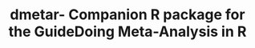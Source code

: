 --- 
abstract: '' 
authors: 
 - harrer
 -  P Cuijpers
 -  T Furukawa
 -  admin
doi: '' 
featured: false 
publication: '*R package version*, NA' 
publication_short: '' 
publishDate: '2019-01-01' 
title: 'dmetar- Companion R package for the GuideDoing Meta-Analysis in R' 
url_code: '' 
url_dataset: '' 
url_pdf: '' 
url_poster: '' 
url_project: '' 
url_slides: '' 
url_source: '' 
url_video: '' 
---